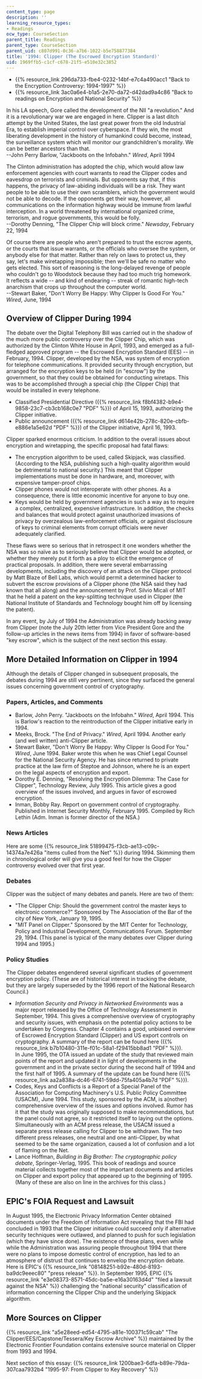 ```yaml
---
content_type: page
description: ''
learning_resource_types:
- Readings
ocw_type: CourseSection
parent_title: Readings
parent_type: CourseSection
parent_uid: c807d991-0c36-a7b6-1022-b5e758877384
title: '1994: Clipper (The Escrowed Encryption Standard)'
uid: 1969ffb5-c1cf-c678-21f5-e510e32c3852
---
```


*   {{% resource_link 296da733-fbe4-0232-14bf-e7c4a490acc1 "Back to the Encryption Controversy: 1994-1997" %}}
*   {{% resource_link 3ac0a6e4-b1a5-2e70-da72-d42dad9a4c86 "Back to readings on Encryption and National Security" %}}

In his LA speech, Gore called the development of the NII "a revolution." And it is a revolutionary war we are engaged in here. Clipper is a last ditch attempt by the United States, the last great power from the old Industrial Era, to establish imperial control over cyberspace. If they win, the most liberating development in the history of humankind could become, instead, the surveillance system which will monitor our grandchildren's morality. We can be better ancestors than that.  
\--John Perry Barlow, "Jackboots on the Infobahn." _Wired_, April 1994

The Clinton administration has adopted the chip, which would allow law enforcement agencies with court warrants to read the Clipper codes and eavesdrop on terrorists and criminals. But opponents say that, if this happens, the privacy of law-abiding individuals will be a risk. They want people to be able to use their own scramblers, which the government would not be able to decode. If the opponents get their way, however, all communications on the information highway would be immune from lawful interception. In a world threatened by international organized crime, terrorism, and rogue governments, this would be folly.  
\--Dorothy Denning, "The Clipper Chip will block crime." _Newsday_, February 22, 1994

Of course there are people who aren't prepared to trust the escrow agents, or the courts that issue warrants, or the officials who oversee the system, or anybody else for that matter. Rather than rely on laws to protect us, they say, let's make wiretapping impossible; then we'll be safe no matter who gets elected. This sort of reasoning is the long-delayed revenge of people who couldn't go to Woodstock because they had too much trig homework. It reflects a wide -- and kind of endearing -- streak of romantic high-tech anarchism that crops up throughout the computer world.  
\--Stewart Baker, "Don't Worry Be Happy: Why Clipper Is Good For You." _Wired_, June, 1994

Overview of Clipper During 1994
-------------------------------

The debate over the Digital Telephony Bill was carried out in the shadow of the much more public controversy over the Clipper Chip, which was authorized by the Clinton White House in April, 1993, and emerged as a full-fledged approved program -- the Escrowed Encryption Standard (EES) -- in February, 1994. Clipper, developed by the NSA, was system of encryption for telephone communications. It provided security through encryption, but arranged for the encryption keys to be held (in "escrow") by the government, so that they could be obtained for conducting wiretaps. This was to be accomplished through a special chip (the Clipper Chip) that would be installed in every telephone.

*   Classified Presidential Directive ({{% resource_link f8bf4382-b9e4-9858-23c7-cb3cb168c0e7 "PDF" %}}) of April 15, 1993, authorizing the Clipper initiative.
*   Public announcement ({{% resource_link d614e42b-278c-820e-cbfb-e886e1a5e62d "PDF" %}}) of the Clipper initiative, April 16, 1993.

Clipper sparked enormous criticism. In addition to the overall issues about encryption and wiretapping, the specific proposal had fatal flaws:

*   The encryption algorithm to be used, called Skipjack, was classified. (According to the NSA, publishing such a high-quality algorithm would be detrimental to national security.) This meant that Clipper implementations must be done in hardware, and, moreover, with expensive tamper-proof chips.
*   Clipper phones would not interoperate with other phones. As a consequence, there is little economic incentive for anyone to buy one.
*   Keys would be held by government agencies in such a way as to require a complex, centralized, expensive infrastructure. In addition, the checks and balances that would protect against unauthorized invasions of privacy by overzealous law-enforcement officials, or against disclosure of keys to criminal elements from corrupt officials were never adequately clarified.

These flaws were so serious that in retrospect it one wonders whether the NSA was so naïve as to seriously believe that Clipper would be adopted, or whether they merely put it forth as a ploy to elicit the emergence of practical proposals. In addition, there were several embarrassing developments, including the discovery of an attack on the Clipper protocol by Matt Blaze of Bell Labs, which would permit a determined hacker to subvert the escrow provisions of a Clipper phone (the NSA said they had known that all along) and the announcement by Prof. Silvio Micali of MIT that he held a patent on the key-splitting technique used in Clipper (the National Institute of Standards and Technology bought him off by licensing the patent).

In any event, by July of 1994 the Administration was already backing away from Clipper (note the July 20th letter from Vice President Gore and the follow-up articles in the news items from 1994) in favor of software-based "key escrow", which is the subject of the next section this essay.

More Detailed Information on Clipper in 1994
--------------------------------------------

Although the details of Clipper changed in subsequent proposals, the debates during 1994 are still very pertinent, since they surfaced the general issues concerning government control of cryptography.

### Papers, Articles, and Comments

*   Barlow, John Perry. "Jackboots on the Infobahn." _Wired_, April 1994. This is Barlow's reaction to the reintroduction of the Clipper initiative early in 1994.
*   Meeks, Brock. "The End of Privacy." _Wired_, April 1994. Another early (and well written) anti-Clipper article.
*   Stewart Baker, "Don't Worry Be Happy: Why Clipper Is Good For You." _Wired_, June 1994. Baker wrote this when he was Chief Legal Counsel for the National Security Agency. He has since returned to private practice at the law firm of Steptoe and Johnson, where he is an expert on the legal aspects of encryption and export.
*   Dorothy E. Denning, "Resolving the Encryption Dilemma: The Case for Clipper", Technology Review, July 1995. This article gives a good overview of the issues involved, and argues in favor of escrowed encryption.
*   Inman, Bobby Ray. Report on government control of cryptography. Published in Internet Security Monthly, February 1995. Compiled by Rich Lethin (Adm. Inman is former director of the NSA.)

### News Articles

Here are some {{% resource_link 51899475-f3cb-ae13-c09c-14374a7e426a "items culled from the Net" %}} during 1994. Skimming them in chronological order will give you a good feel for how the Clipper controversy evolved over that first year.

### Debates

Clipper was the subject of many debates and panels. Here are two of them:

*   "The Clipper Chip: Should the government control the master keys to electronic commerce?" Sponsored by The Association of the Bar of the city of New York, January 19, 1995.
*   "MIT Panel on Clipper." Sponsored by the MIT Center for Technology, Policy and Industrial Development, Communications Forum. September 29, 1994. (This panel is typical of the many debates over Clipper during 1994 and 1995.)

### Policy Studies

The Clipper debates engendered several significant studies of government encryption policy. (These are of historical interest in tracking the debate, but they are largely superseded by the 1996 report of the National Research Council.)

*   _Information Security and Privacy in Networked Environments_ was a major report released by the Office of Technology Assessment in September, 1994. This gives a comprehensive overview of cryptography and security issues, with emphasis on the potential policy actions to be undertaken by Congress. Chapter 4 contains a good, unbiased overview of Escrowed Encryption Standard (Clipper) and US export controls on cryptography. A summary of the report can be found here ({{% resource_link b7b10480-311e-f01c-58a1-f29415bb8ad1 "PDF" %}}).  
    In June 1995, the OTA issued an update of the study that reviewed main points of the report and updated it in light of developments in the government and in the private sector during the second half of 1994 and the first half of 1995. A summary of the update can be found here ({{% resource_link aa2a838a-dc46-6741-59dd-75fa405a4b7d "PDF" %}}).
*   Codes, Keys and Conflicts is a Report of a Special Panel of the Association for Computing Machinery's U.S. Public Policy Committee (USACM), June 1994. This study, sponsored by the ACM, is a(nother) comprehensive overview of the issues and options involved. Rumor has it that the study was originally supposed to make recommendations, but the panel could not agree, so it restricted itself to laying out the options. Simultaneously with an ACM press release, the USACM issued a separate press release calling for Clipper to be withdrawn. The two different press releases, one neutral and one anti-Clipper, by what seemed to be the same organization, caused a lot of confusion and a lot of flaming on the Net.
*   Lance Hoffman, _Building in Big Brother: The cryptographic policy debate_, Springer-Verlag, 1995. This book of readings and source material collects together most of the important documents and articles on Clipper and export policy that appeared up to the beginning of 1995. (Many of these are also on line in the archives for this class.)

EPIC's FOIA Request and Lawsuit
-------------------------------

In August 1995, the Electronic Privacy Information Center obtained documents under the Freedom of Information Act revealing that the FBI had concluded in 1993 that the Clipper initiative could succeed only if alternative security techniques were outlawed, and planned to push for such legislation (which they have since done). The existence of these plans, even while while the Administration was assuring people throughout 1994 that there were no plans to impose domestic control of encryption, has led to an atmosphere of distrust that continues to envelop the encryption debate. Here is EPIC's {{% resource_link "08148251-b92e-480d-8193-ba9dc9eeec80" "press release" %}}. In September 1995, EPIC {{% resource_link "e3e08373-8571-45dc-ba5e-e16a30163d4d" "filed a lawsuit against the NSA" %}} challenging the "national security" classification of information concerning the Clipper Chip and the underlying Skipjack algorithm.

More Sources on Clipper
-----------------------

{{% resource_link "a5e28eed-ed54-4795-a81e-100371c59cab" "The Clipper/EES/Capstone/Tessera/Key Escrow Archive" %}} maintained by the Electronic Frontier Foundation contains extensive source material on Clipper from 1993 and 1994.

Next section of this essay: {{% resource_link 1200bae3-6dfa-b89e-79da-307caa7932b4 "1995-97: From Clipper to Key Recovery" %}}